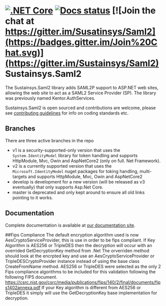 [![.NET Core](https://github.com/Sustainsys/Saml2/workflows/.NET%20Core/badge.svg)](https://github.com/Sustainsys/Saml2/actions?query=workflow%3A%22.NET+Core%22)
[![Docs status](https://readthedocs.org/projects/saml2/badge/?version=latest)](https://saml2.sustainsys.com)
[![Join the chat at https://gitter.im/Susatinsys/Saml2](https://badges.gitter.im/Join%20Chat.svg)](https://gitter.im/Sustainsys/Saml2)
Sustainsys.Saml2
=============

The Sustainsys.Saml2 library adds SAML2P support to ASP.NET web sites, allowing the web site
to act as a SAML2 Service Provider (SP). The library was previously named Kentor.AuthServices.

Sustainsys.Saml2 is open sourced and contributions are welcome, please see 
[contributing guidelines](CONTRIBUTING.md) for info on coding standards etc.

## Branches
There are three active branches in the repo
* v1 is a security-supported-only version that uses the `System.IdentityModel` library for token handling and supports HttpModule, Mvc, Owin and AspNetCore2 (only on full. Net Framework).
* v2 is a currently supported version that uses the `Microsoft.IdentityModel` nuget packages for toking handling, multi-targets and supports HttpModule, Mvc, Owin and AspNetCore2 
* develop is development for a new version (will be released as v3 eventually) that only supports Asp.Net Core.
* master is deprecated and only kept around to ensure all old links pointing to it works.

## Documentation
Complete documentation is available at [our documentation site](https://saml2.sustainsys.com).

##Fips Compliance
The default encryption algorithm used is now AesCryptoServiceProvider, this is use in order to be fips compliant.
If Key Algorithm is AES256 or TripleDES then the decryption will occur with an overrided GetDecryptionKey method from .Net
The orverriden method should look at the encrpted key and use an AesCryptoServiceProvider or TripleDESCryptoProvider instance instead of using the base class CreateFromName method.
AES256 or TripleDES were selected as the only 2 Fips compliance algorithms to be included for this validation following the following FIPS document.
 https://csrc.nist.gov/csrc/media/publications/fips/140/2/final/documents/fips1402annexa.pdf
If your Key algorithm is different from AES256 or TripleDES it simply will use the GetDecryptionKey base implementation for decryption.